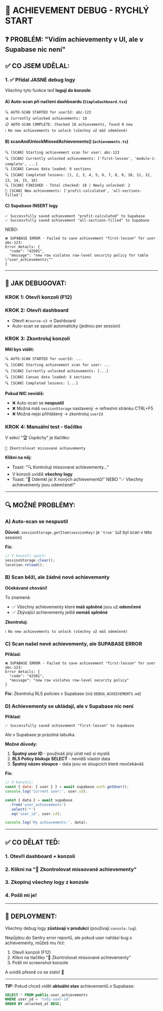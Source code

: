 # 🔧 ACHIEVEMENT DEBUG - RYCHLÝ START

## ❓ PROBLÉM: "Vidím achievementy v UI, ale v Supabase nic není"

## ✅ CO JSEM UDĚLAL:

### **1. ✅ Přidal JASNÉ debug logy**

Všechny tyto funkce teď **logují do konzole**:

#### **A) Auto-scan při načtení dashboardu** (`SimpleDashboard.tsx`)
```
🔍 AUTO-SCAN STARTED for userId: abc-123
📊 Currently unlocked achievements: 18
📋 AUTO-SCAN COMPLETE: Checked 18 achievements, found 0 new
ℹ️ No new achievements to unlock (všechny už máš odemčené)
```

#### **B) scanAndUnlockMissedAchievements()** (`achievements.ts`)
```
🔍 [SCAN] Starting achievement scan for user: abc-123
🔍 [SCAN] Currently unlocked achievements: ['first-lesson', 'module-1-complete', ...]
🔍 [SCAN] Canvas data loaded: 9 sections
🔍 [SCAN] Completed lessons: [1, 2, 3, 4, 5, 6, 7, 8, 9, 10, 11, 12, 13, 14, 15, 16]
🔍 [SCAN] FINISHED - Total checked: 18 | Newly unlocked: 2
🎉 [SCAN] New achievements: ['profit-calculated', 'all-sections-filled']
```

#### **C) Supabase INSERT logy**
```
✅ Successfully saved achievement "profit-calculated" to Supabase
✅ Successfully saved achievement "all-sections-filled" to Supabase
```

NEBO:
```
❌ SUPABASE ERROR - Failed to save achievement "first-lesson" for user abc-123:
Error details: {
  "code": "42501",
  "message": "new row violates row-level security policy for table \"user_achievements\""
}
```

---

## 🎯 JAK DEBUGOVAT:

### **KROK 1: Otevři konzoli (F12)**

### **KROK 2: Otevři dashboard**
- Otevři `#course-v3` → Dashboard
- Auto-scan se spustí automaticky (jednou per session)

### **KROK 3: Zkontroluj konzoli**

**Měl bys vidět:**
```
🔍 AUTO-SCAN STARTED for userId: ...
🔍 [SCAN] Starting achievement scan for user: ...
🔍 [SCAN] Currently unlocked achievements: [...]
🔍 [SCAN] Canvas data loaded: X sections
🔍 [SCAN] Completed lessons: [...]
```

**Pokud NIC nevidíš:**
- ❌ Auto-scan se **nespustil**
- ❌ Možná máš `sessionStorage` nastavený → refreshni stránku CTRL+F5
- ❌ Možná nejsi přihlášený → zkontroluj `userId`

### **KROK 4: Manuální test - tlačítko**

V sekci "🏆 Úspěchy" je tlačítko:
```
🔄 Zkontrolovat missované achievementy
```

**Klikni na něj:**
- Toast: "🔍 Kontroluji missované achievementy..."
- V konzoli uvidíš **všechny logy**
- Toast: "🎉 Odemkl jsi X nových achievementů!" NEBO "✅ Všechny achievementy jsou odemčené!"

---

## 🔍 MOŽNÉ PROBLÉMY:

### **A) Auto-scan se nespustil**

**Důvod:** `sessionStorage.getItem(sessionKey)` je `'true'` (už byl scan v této session)

**Fix:** 
```javascript
// V konzoli spusť:
sessionStorage.clear();
location.reload();
```

### **B) Scan běží, ale žádné nové achievementy**

**Očekávané chování!** 

To znamená:
- ✅ Všechny achievementy které **máš splněné** jsou už **odemčené**
- ✅ Zbývající achievementy ještě **nemáš splněné**

**Zkontroluj:**
```
ℹ️ No new achievements to unlock (všechny už máš odemčené)
```

### **C) Scan našel nové achievementy, ale SUPABASE ERROR**

**Příklad:**
```
❌ SUPABASE ERROR - Failed to save achievement "first-lesson" for user abc-123:
Error details: {
  "code": "42501",
  "message": "new row violates row-level security policy"
}
```

**Fix:** Zkontroluj RLS policies v Supabase (viz `DEBUG_ACHIEVEMENTS.md`)

### **D) Achievementy se ukládají, ale v Supabase nic není**

**Příklad:**
```
✅ Successfully saved achievement "first-lesson" to Supabase
```
Ale v Supabase je prázdná tabulka.

**Možné důvody:**
1. **Špatný user ID** - používáš jiný účet než si myslíš
2. **RLS Policy blokuje SELECT** - nevidíš vlastní data
3. **Špatný název sloupce** - data jsou ve sloupcích které neočekáváš

**Fix:**
```javascript
// V konzoli:
const { data: { user } } = await supabase.auth.getUser();
console.log('Current user:', user.id);

const { data } = await supabase
  .from('user_achievements')
  .select('*')
  .eq('user_id', user.id);

console.log('My achievements:', data);
```

---

## ✅ CO DĚLAT TEĎ:

### **1. Otevři dashboard + konzoli**
### **2. Klikni na "🔄 Zkontrolovat missované achievementy"**
### **3. Zkopíruj všechny logy z konzole**
### **4. Pošli mi je!**

---

## 🚀 DEPLOYMENT:

Všechny debug logy **zůstávají v produkci** (používají `console.log`).

Nepůjdou do Sentry error reportů, ale pokud user nahlásí bug s achievementy, můžeš mu říct:
1. Otevři konzoli (F12)
2. Klikni na tlačítko "🔄 Zkontrolovat missované achievementy"
3. Pošli mi screenshot konzole

A uvidíš přesně co se stalo! 🎯

---

**TIP:** Pokud chceš vidět **aktuální stav** achievementů v Supabase:
```sql
SELECT * FROM public.user_achievements 
WHERE user_id = 'tvůj-user-id'
ORDER BY unlocked_at DESC;
```
